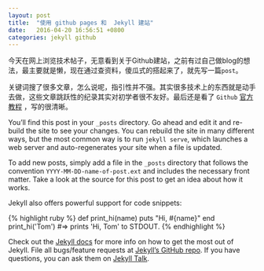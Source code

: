 ```yaml
---
layout: post
title:  "使用 github pages 和  Jekyll 建站"
date:   2016-04-20 16:56:51 +0800
categories: jekyll github
---
```


今天在网上浏览技术帖子，无意看到关于Github建站，之前有过自己做blog的想法，最主要就是懒，现在通过查资料，傻瓜式的搭起来了，就先写一篇`post`。

关键词搜了很多文章，怎么说呢，指引性并不强。其实很多技术上的东西就是动手去做，这些文章跳跃性的纪录其实对初学者很不友好。最后还是看了 `Github` [官方教程] ，写的很清晰。


You’ll find this post in your `_posts` directory. Go ahead and edit it and re-build the site to see your changes. You can rebuild the site in many different ways, but the most common way is to run `jekyll serve`, which launches a web server and auto-regenerates your site when a file is updated.

To add new posts, simply add a file in the `_posts` directory that follows the convention `YYYY-MM-DD-name-of-post.ext` and includes the necessary front matter. Take a look at the source for this post to get an idea about how it works.

Jekyll also offers powerful support for code snippets:

{% highlight ruby %}
def print_hi(name)
  puts "Hi, #{name}"
end
print_hi('Tom')
#=> prints 'Hi, Tom' to STDOUT.
{% endhighlight %}

Check out the [Jekyll docs][jekyll-docs] for more info on how to get the most out of Jekyll. File all bugs/feature requests at [Jekyll’s GitHub repo][jekyll-gh]. If you have questions, you can ask them on [Jekyll Talk][jekyll-talk].

[jekyll-docs]: http://jekyllrb.com/docs/home
[jekyll-gh]:   https://github.com/jekyll/jekyll
[jekyll-talk]: https://talk.jekyllrb.com/
[官方教程]: https://pages.github.com
